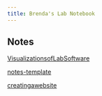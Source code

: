 ```yaml
---
title: Brenda's Lab Notebook
---
```


## Notes
[VisualizationsofLabSoftware](docs/VisualizationsofLabSoftware)


[notes-template](docs/notes-template)


[creatingawebsite](docs/creatingawebsite)


